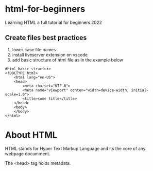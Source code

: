 # html-for-beginners
Learning HTML a full tutorial for beginners 2022


## Create files best practices
<ol>
<li>lower case file names</li>
<li>install liveserver extension on vscode</li>
<li>add basic structure of html file as in the example below</li>
</ol>

    #html basic structure
    <!DOCTYPE html>
        <html lang="en-US">
        <head>
            <meta charset="UTF-8">
            <meta name="viewport" conten="width=device-width, initial-scale=1.0">
            <title>some title</title>
        </head>
        <body> 
        </body>
    </html>

# About HTML

HTML stands for Hyper Text Markup Language and its the core of any webpage documment.

The \<head> tag holds metadata.